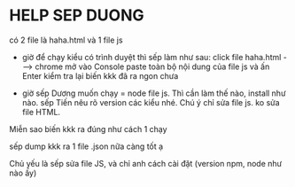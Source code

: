 # HELP SEP DUONG
có 2 file là haha.html
và 1 file js

- giờ để chạy kiểu có trình duyệt thì sếp làm như sau:
click file haha.html ---> chrome mở
vào Console
paste toàn bộ nội dung của file js và ấn Enter
kiểm tra lại biến kkk đã ra ngon chưa


- giờ sếp Dương muốn chạy = node file js. Thì cần làm thế nào, install như nào. sếp Tiến nêu rõ version các kiểu nhé.
Chú ý chỉ sửa file js. ko sửa file HTML.

Miễn sao biến kkk ra đúng như cách 1 chạy

sếp dump kkk ra 1 file .json nữa càng tốt ạ

Chủ yếu là sếp sửa file JS, và chỉ anh cách cài đặt (version npm, node như nào ấy)

